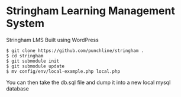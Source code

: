 Stringham Learning Management System
=========

Stringham LMS
Built using WordPress

```
$ git clone https://github.com/punchline/stringham .
$ cd stringham
$ git submodule init
$ git submodule update
$ mv config/env/local-example.php local.php
```

You can then take the db.sql file and dump it into a new local mysql database
